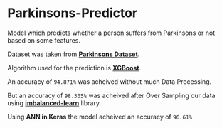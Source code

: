 # Parkinsons-Predictor
Model which predicts whether a person suffers from Parkinsons or not based on some features.

Dataset was taken from [**Parkinsons Dataset**](https://archive.ics.uci.edu/ml/datasets/parkinsons).

Algorithm used for the prediction is [**XGBoost**](https://xgboost.readthedocs.io/en/stable/).

An accuracy of `94.871%` was acheived without much Data Processing.

But an accuracy of `98.305%` was acheived after Over Sampling our data using [**imbalanced-learn**](https://imbalanced-learn.org/stable/) library.

Using **ANN in Keras** the model acheived an accuracy of `96.61%`
